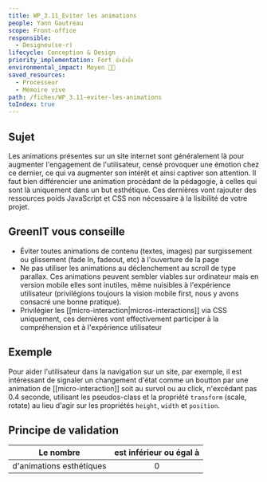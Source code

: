 ```yaml
---
title: WP_3.11_Eviter les animations
people: Yann Gautreau
scope: Front-office
responsible:
  - Designeu(se·r)
lifecycle: Conception & Design
priority_implementation: Fort 👍👍👍
environmental_impact: Moyen 🌱🌱
saved_resources:
  - Processeur
  - Mémoire vive
path: /fiches/WP_3.11-eviter-les-animations
toIndex: true
---
```


## Sujet

Les animations présentes sur un site internet sont généralement là pour augmenter l'engagement de l'utilisateur, censé provoquer une émotion chez ce dernier, ce qui va augmenter son intérêt et ainsi captiver son attention. Il faut bien différencier une animation procédant de la pédagogie, à celles qui sont là uniquement dans un but esthétique. Ces dernières vont rajouter des ressources poids JavaScript et CSS non nécessaire à la lisibilité de votre projet.

## GreenIT vous conseille

- Éviter toutes animations de contenu (textes, images) par surgissement ou glissement (fade In, fadeout, etc) à l'ouverture de la page
- Ne pas utiliser les animations au déclenchement au scroll de type parallax. Ces animations peuvent sembler viables sur ordinateur mais en version mobile elles sont inutiles, même nuisibles à l'expérience utilisateur (privilégions toujours la vision mobile first, nous y avons consacré une bonne pratique).
- Privilégier les [[micro-interaction|micros-interactions]] via CSS uniquement, ces dernières vont effectivement participer à la compréhension et à l'expérience utilisateur

## Exemple

Pour aider l'utilisateur dans la navigation sur un site, par exemple, il est intéressant de signaler un changement d'état comme un boutton par une animation de [[micro-interaction]] soit au survol ou au click, n'excédant pas 0.4 seconde, utilisant les pseudos-class et la propriété `transform` (scale, rotate) au lieu d'agir sur les propriétés `height`, `width` et `position`.

## Principe de validation

| Le nombre                | est inférieur ou égal à |
| ------------------------ | :---------------------: |
| d'animations esthétiques |            0            |
